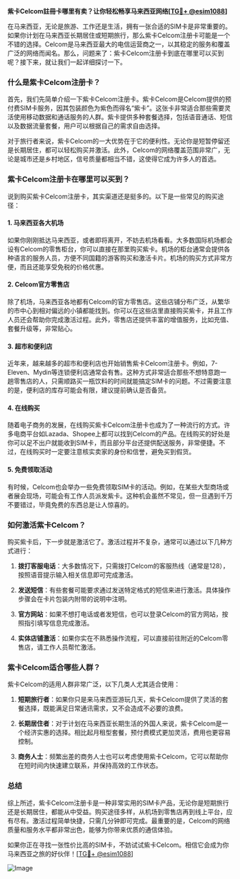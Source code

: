 **紫卡Celcom註冊卡哪里有卖？让你轻松畅享马来西亚网络[[TG💪+ @esim1088](https://t.me/s/esim1088)]**

在马来西亚，无论是旅游、工作还是生活，拥有一张合适的SIM卡是非常重要的。如果你计划在马来西亚长期居住或短期旅行，那么紫卡Celcom注册卡可能是一个不错的选择。Celcom是马来西亚最大的电信运营商之一，以其稳定的服务和覆盖广泛的网络而闻名。那么，问题来了：紫卡Celcom注册卡到底在哪里可以买到呢？接下来，就让我们一起详细探讨一下。

### 什么是紫卡Celcom注册卡？

首先，我们先简单介绍一下紫卡Celcom注册卡。紫卡Celcom是Celcom提供的预付费SIM卡服务，因其包装颜色为紫色而得名“紫卡”。这张卡非常适合那些需要灵活使用移动数据和通话服务的人群。紫卡提供多种套餐选择，包括语音通话、短信以及数据流量套餐，用户可以根据自己的需求自由选择。

对于旅行者来说，紫卡Celcom的一大优势在于它的便利性。无论你是短暂停留还是长期居住，都可以轻松购买并激活。此外，Celcom的网络覆盖范围非常广，无论是城市还是乡村地区，信号质量都相当不错，这使得它成为许多人的首选。

### 紫卡Celcom注册卡在哪里可以买到？

说到购买紫卡Celcom注册卡，其实渠道还是挺多的。以下是一些常见的购买途径：

#### 1. 马来西亚各大机场

如果你刚刚抵达马来西亚，或者即将离开，不妨去机场看看。大多数国际机场都会设有Celcom的零售柜台，你可以直接在那里购买紫卡。机场的柜台通常会提供各种语言的服务人员，方便不同国籍的游客购买和激活卡片。机场的购买方式非常方便，而且还能享受免税的价格优惠。

#### 2. Celcom官方零售店

除了机场，马来西亚各地都有Celcom的官方零售店。这些店铺分布广泛，从繁华的市中心到相对偏远的小镇都能找到。你可以在这些店里直接购买紫卡，并且工作人员还会帮助你完成激活过程。此外，零售店还提供丰富的增值服务，比如充值、套餐升级等，非常贴心。

#### 3. 超市和便利店

近年来，越来越多的超市和便利店也开始销售紫卡Celcom注册卡。例如，7-Eleven、Mydin等连锁便利店通常会有售。这种方式非常适合那些不想特意跑一趟零售店的人，只需顺路买一瓶饮料的时间就能搞定SIM卡的问题。不过需要注意的是，便利店的库存可能会有限，建议提前确认是否备货。

#### 4. 在线购买

随着电子商务的发展，在线购买紫卡Celcom注册卡也成为了一种流行的方式。许多电商平台如Lazada、Shopee上都可以找到Celcom的产品。在线购买的好处是你可以足不出户就能收到SIM卡，而且部分平台还提供配送服务，非常便捷。不过，在线购买时一定要注意核实卖家的身份和信誉，避免买到假货。

#### 5. 免费领取活动

有时候，Celcom也会举办一些免费领取SIM卡的活动。例如，在某些大型商场或者展会现场，可能会有工作人员派发紫卡。这种机会虽然不常见，但一旦遇到千万不要错过，毕竟免费的东西总是让人惊喜的。

### 如何激活紫卡Celcom？

购买紫卡后，下一步就是激活它了。激活过程并不复杂，通常可以通过以下几种方式进行：

1. **拨打客服电话**：大多数情况下，只需拨打Celcom的客服热线（通常是128），按照语音提示输入相关信息即可完成激活。
   
2. **发送短信**：有些套餐可能要求通过发送特定格式的短信来进行激活。具体操作步骤会在卡片包装内附带的说明中注明。

3. **官方网站**：如果不想打电话或者发短信，也可以登录Celcom的官方网站，按照指引填写信息完成激活。

4. **实体店铺激活**：如果你实在不熟悉操作流程，可以直接前往附近的Celcom零售店，请工作人员帮忙激活。

### 紫卡Celcom适合哪些人群？

紫卡Celcom的适用人群非常广泛，以下几类人尤其适合使用：

1. **短期旅行者**：如果你只是来马来西亚游玩几天，紫卡Celcom提供了灵活的套餐选择，既能满足日常通讯需求，又不会造成不必要的浪费。

2. **长期居住者**：对于计划在马来西亚长期生活的外国人来说，紫卡Celcom是一个经济实惠的选择。相比起月租型套餐，预付费模式更加灵活，费用也更容易控制。

3. **商务人士**：频繁出差的商务人士也可以考虑使用紫卡Celcom，它可以帮助你在短时间内快速建立联系，并保持高效的工作状态。

### 总结

综上所述，紫卡Celcom注册卡是一种非常实用的SIM卡产品，无论你是短期旅行还是长期居住，都能从中受益。购买途径多样，从机场到零售店再到线上平台，应有尽有。激活过程简单快捷，只需几分钟即可完成。最重要的是，Celcom的网络质量和服务水平都非常出色，能够为你带来优质的通信体验。

如果你正在寻找一张性价比高的SIM卡，不妨试试紫卡Celcom。相信它会成为你马来西亚之旅的好伙伴！[[TG💪+ @esim1088](https://t.me/s/esim1088)]  

![Image](https://i.postimg.cc/4NQfJmqS/Snipaste-2025-05-13-00-14-12.png)